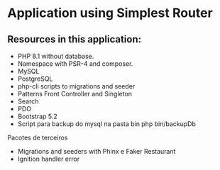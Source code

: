 # Application using Simplest Router

## Resources in this application:

- PHP 8.1 without database.
- Namespace with PSR-4 and composer.
- MySQL
- PostgreSQL
- php-cli scripts to migrations and seeder
- Patterns Front Controller and Singleton
- Search
- PDO
- Bootstrap 5.2
- Script para backup do mysql na pasta bin
    php bin/backupDb

Pacotes de terceiros

- Migrations and seeders with Phinx e Faker Restaurant
- Ignition handler error
